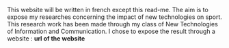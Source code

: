 This website will be written in french except this read-me. 
The aim is to expose my researches concerning the impact of new technologies on sport. This research work has been made through my class of New Technologies of Information and Communication. 
I chose to expose the result through a website : **url of the website**
